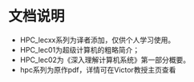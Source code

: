 # 文档说明
- HPC_lecxx系列为译者添加，仅供个人学习使用。
- HPC_lec01为超级计算机的粗略简介；
- HPC_lec02为《深入理解计算机系统》第一部分概要。
- hpc系列为原作pdf，详情可在Victor教授主页查看
